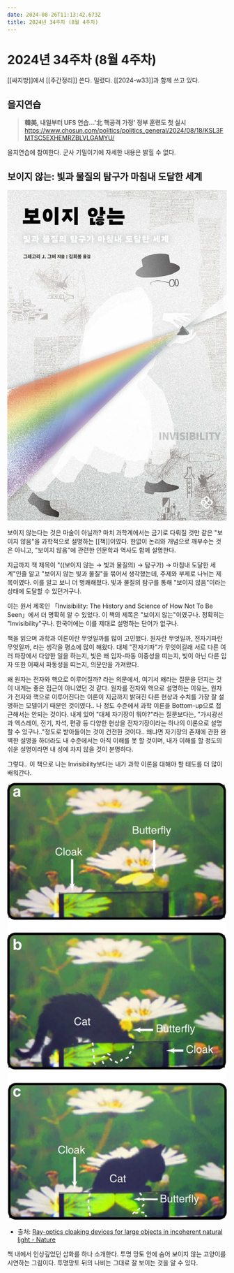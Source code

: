 ```yaml
---
date: 2024-08-26T11:13:42.673Z
title: 2024년 34주차 (8월 4주차)
---
```


# 2024년 34주차 (8월 4주차)

[[싸지방]]에서 [[주간정리]] 쓴다. 밀렸다. [[2024-w33]]과 함께 쓰고 있다.

## 을지연습

> **韓美, 내일부터 UFS 연습…'北 핵공격 가정' 정부 훈련도 첫 실시**      
> https://www.chosun.com/politics/politics_general/2024/08/18/KSL3FMTSC5EXHEMRZBLVLGAMYU/

을지연습에 참여한다. 군사 기밀이기에 자세한 내용은 밝힐 수 없다. 

## 보이지 않는: 빛과 물질의 탐구가 마침내 도달한 세계

![보이지 않는 빛과 물질의 탐구가 마침내 도달한 세계](/images/보이지_않는.png)

보이지 않는다는 것은 마술이 아닐까? 마치 과학계에서는 금기로 다뤄질 것만 같은 "보이지 않음"을 과학적으로 설명하는 [[책]]이였다. 한없이 논리와 개념으로 깨부수는 것은 아니고, "보이지 않음"에 관련한 인문학과 역사도 함께 설명한다.

지금까지 책 제목이 "((보이지 않는 → 빛과 물질의) →  탐구가) →  마침내 도달한 세계"인줄 알고 "보이지 않는 빛과 물질"을 묶어서 생각했는데, 주제와 부제로 나뉘는 제목이였다. 이를 알고 보니 더 명쾌해졌다. 빛과 물질의 탐구를 통해 "보이지 않음"이라는 상태에 도달할 수 있던거구나.

이는 원서 제목인 「Invisibility: The History and Science of How Not To Be Seen」에서 더 명확히 알 수 있었다. 이 책의 제목은 "보이지 않는"이였구나. 정확히는 "Invisibility"구나. 한국어에는 이를 제대로 설명하는 단어가 없구나.

책을 읽으며 과학과 이론이란 무엇일까를 많이 고민했다. 원자란 무엇일까, 전자기파란 무엇일까, 라는 생각을 평소에 많이 해왔다. 대체 "전자기파"가 무엇이길래 서로 다른 여러 파장에서 다양한 일을 하는지, 빛은 왜 입자-파동 이중성을 띠는지, 빛이 아닌 다른 입자 또한 어째서 파동성을 띠는지, 의문만을 가져왔다.

왜 원자는 전자와 핵으로 이루어질까? 라는 의문에서, 여기서 왜라는 질문을 던지는 것이 내게는 좋은 접근이 아니였던 것 같다. 원자를 전자와 핵으로 설명하는 이유는, 원자가 전자와 핵으로 이루어진다는 이론이 지금까지 밝혀진 다른 현상과 수치를 가장 잘 설명하는 모델이기 때문인 것이였다.. 나 정도 수준에서 과학 이론을 Bottom-up으로 접근해서는 안되는 것이다. 내게 있어 "대체 자기장이 뭐야?"라는 질문보다는, "가시광선과 엑스레이, 전기, 자석, 편광 등 다양한 현상을 전자기장이라는 하나의 이론으로 설명할 수 있구나.."정도로 받아들이는 것이 건전한 것이다.. 왜냐면 자기장의 존재에 관한 완벽한 설명을 하더라도 내 수준에서는 아직 이해를 못 할 것이며, 내가 이해를 할 정도의 쉬운 설명이라면 내 성에 차지 않을 것이 분명하다.

그렇다.. 이 책으로 나는 Invisibility보다는 내가 과학 이론을 대해야 할 태도를 더 많이 배워간다.

![투명 망토 뒤에 숨은 고양이](/images/cloak-cat.png)

- 출처: [Ray-optics cloaking devices for large objects in incoherent natural light - Nature](https://www.nature.com/articles/ncomms3652)

책 내에서 인상깊었던 삽화를 하나 소개한다. 투명 망토 안에 숨어 보이지 않는 고양이를 시연하는 그림이다. 투명망토 뒤의 나비는 그대로 잘 보이는 것을 알 수 있다. 
